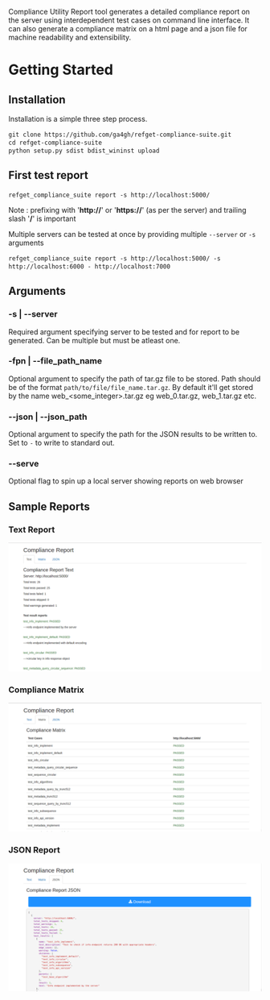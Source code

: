 Compliance Utility Report tool generates a detailed compliance report on the server using interdependent test cases on command line interface. It can also generate a compliance matrix on a html page and a json file for machine readability and extensibility.

# Getting Started

## Installation
Installation is a simple three step process.

```base
git clone https://github.com/ga4gh/refget-compliance-suite.git
cd refget-compliance-suite
python setup.py sdist bdist_wininst upload
```

## First test report

```base
refget_compliance_suite report -s http://localhost:5000/
```
Note : prefixing with '**http://**' or '**https://**' (as per the server) and trailing slash '**/**' is important

Multiple servers can be tested at once by providing multiple `--server` or `-s` arguments

```base
refget_compliance_suite report -s http://localhost:5000/ -s http://localhost:6000 - http://localhost:7000
```

## Arguments

### -s | --server
Required argument specifying server to be tested and for report to be generated. Can be multiple but must be atleast one.

### -fpn | --file_path_name
Optional argument to specify the path of tar.gz file to be stored. Path should be of the format `path/to/file/file_name.tar.gz`.
By default it'll get stored by the name web_<some_integer>.tar.gz eg web_0.tar.gz, web_1.tar.gz etc.

### --json | --json_path
Optional argument to specify the path for the JSON results to be written to. Set to `-` to write to standard out.

### --serve
Optional flag to spin up a local server showing reports on web browser

## Sample Reports

### Text Report
![Alt text](assets/text.png?raw=true "Text Report")

### Compliance Matrix
![Alt text](assets/matrix.png?raw=true "Text Report")

### JSON Report
![Alt text](assets/json.png?raw=true "Text Report")
